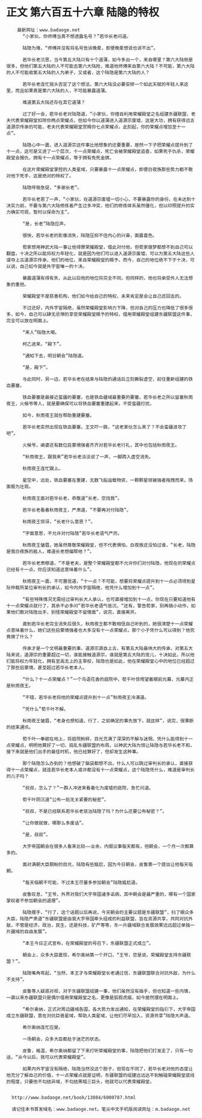 # 正文 第六百五十六章 陆隐的特权
        最新网址：www.badaoge.net
          “小家伙，你师傅当真不想透露名号？”若华长老问道。
      
          陆隐为难，“师傅并没有将名号告诉晚辈，即便晚辈想说也说不出”。
      
          若华长老沉思，当今第五大陆只有十个道蒲，如今多出一个，来自哪里？第六大陆倒是很多，但他们第五大陆的人不可能去第六大陆抢，难道他师傅来自第六大陆？不可能，第六大陆的人不可能收第五大陆的人为弟子，又或者，这个陆隐是第六大陆的人？
      
          若华长老连忙摇头否定了这个想法，第六大陆没必要安排一个如此天赋的年轻人来这里，而且如果真是第六大陆的人，不可能暴露道蒲。
      
          难道第五大陆还存在其它道蒲？
      
          过了好一会，若华长老对陆隐道，“小家伙，你擅自利用荣耀殿堂之名组建东疆联盟，老夫代表荣耀殿堂扣除你两点荣耀点，但如今你以道蒲进入道源宗废墟，这是大功，拥有获得远古道源宗传承的可能，老夫代表荣耀殿堂赏赐你七点荣耀点，此刻起，你的荣耀点增加至十一点”。
      
          陆隐心中一震，进入道源宗这件事比他想象的还要重要，居然一下子把荣耀点提升到了十一点，这可是又进了一个层次，十一点荣耀点，死亡会被荣耀殿堂追查，如果死于仇杀，荣耀殿堂会报仇，拥有十一点荣耀点，等于拥有免死金牌。
      
          在这片荣耀殿堂掌控的人类星域，只要暴露十一点荣耀点，即便白夜族那些势力都不敢对他下死手，这是绝对的特权了。
      
          陆隐呼吸急促，“多谢长老”。
      
          若华长老恩了一声，“小家伙，在道源宗废墟一切小心，不要暴露你的身份，在未达到十决实力前，不要与第六大陆修炼者产生过多冲突，他们的修炼体系虽然僵化，但以印照提升的实力确实可观，暂时以保命为主”。
      
          “是，长老”陆隐应声。
      
          很快，若华长老的影像消失，陆隐压抑不住内心的兴奋，面露喜色。
      
          荀家想用神武大陆一事让他得罪荣耀殿堂，借此对付他，但荀家做梦都想不到自己可以翻盘，十决之所以能将权力年轻化，就是因为他们可以进入道源宗废墟，可以为第五大陆这些人谋夺上古道源宗传承，他们的地位，来自荣耀殿堂的赐予，而今，自己的地位绝不下于十决，可以说，自己如今就是外宇宙唯一的十决。
      
          暴露道蒲有得有失，从此以后他的地位将完全不同，但同样的，他也将承受外人无法想象的重担。
      
          荣耀殿堂不是慈善机构，他们如今给自己的特权，未来肯定是会让自己还回去的。
      
          不过还好，内外宇宙隔绝，虽然荣耀殿堂影响力下降，但对自己的压力也降低了很多很多，如今，自己可以肆无忌惮的享受荣耀殿堂赐予的特权，借用荣耀殿堂组建东疆联盟这件事，完全可以放在明面上。
      
          “来人”陆隐大喝。
      
          柯乙进来，“殿下”。
      
          “通知下去，明日朝会”陆隐道。
      
          “是，殿下”。
      
          与此同时，另一边，若华长老在结束与陆隐的通话后立刻撕裂虚空，前往重新组建的铁血要塞。
      
          铁血要塞是最接近蛮疆的要塞，也是铁血疆域最重要的要塞，若华长老之所以留着秋雨夜王，火候爷等人，就是要确保可以将铁血要塞重建起来，不受蛮疆打扰。
      
          如今，秋雨夜王就在帮助重建要塞。
      
          若华长老突然出现在铁血要塞，王文吓一跳，“这老家伙怎么来了？不会蛮疆进攻了吧”。
      
          火候爷，阐婆还有数位启蒙境强者齐齐对若华长老行礼，其中也包括秋雨夜王。
      
          “秋雨夜王，跟我来”若华长老淡淡说了一声，一脚跨入虚空消失。
      
          秋雨夜王连忙跟上。
      
          星空中，远处，铁血要塞在重建，无数飞船运载物资，一颗颗星球被强者拖拽而来，场面极为壮观。
      
          秋雨夜王面对若华长老，恭敬道“长老，您找我”。
      
          若华长老看着秋雨夜王，严肃道，“不要再对付陆隐”。
      
          秋雨夜王惊讶，“长老什么意思？”。
      
          “字面意思，不允许对付陆隐”若华长老语气严厉。
      
          秋雨夜王皱眉，她虽然尊敬荣耀殿堂，但不代表惧怕，白夜族还没怕过谁，“长老，陆隐是我白夜族的敌人，难道长老想偏帮他？”。
      
          若华长老肃穆道，“不是老夫，是整个荣耀殿堂都不允许你们对付陆隐，他现在的荣耀点已经有十一点，你应该知道这意味着什么”。
      
          秋雨夜王一震，不可置信道，“十一点？不可能，想要将荣耀点提升到十一点必须得到星际仲裁所某位审判长的承认，如今内外宇宙隔绝，他凭什么增加到十一点”。
      
          “有些特殊情况无需经过审判长大人承认，也可直接增加到十一点，你现在只要知道他有十一点荣耀点就行了，其余不必多问”若华长老语气低沉，“还有，警告荀家，别再搞小动作，如果他们敢对陆隐出手，别怪荣耀殿堂不留情面”，说完，直接离开。
      
          直到若华长老完全消失后很久，秋雨夜王都不敢相信自己听到的，她很清楚十一点荣耀点意味着什么，她们这些启蒙境强者也大多没有十一点荣耀点，那个小子凭什么可以得到？他究竟做了什么？
      
          传承才是一个文明最重要的事，道源宗源自上古，有第五大陆最伟大的传承，对第五大陆来说，道源宗的重要超过一切，谁能接触道源宗，谁就是第五大陆的宠儿，十决如此，所以他们能将权力年轻化，拥有至高无上的主宰权，陆隐也是如此，他在荣耀殿堂心中的地位已经超过了那些启蒙境，甚至超过若华长老本人。
      
          “什么？十一点荣耀点？”一个鸟语花香的庭院中，荀千叶惊愕望着眼前光幕，光幕内正是秋雨夜王。
      
          “不错，若华长老将他的荣耀点提升到十一点”秋雨夜王冷漠道。
      
          “凭什么”荀千叶不解。
      
          秋雨夜王皱眉，“老身也想知道，行了，之前确定的事先放下，就这样”，说完，很果断的结束通讯。
      
          荀千叶一拳砸在地上，将庭院粉碎，目光充满了深深的不解与迷惘，凭什么能得到十一点荣耀点，明明他算好了一切，捣乱东疆联盟的布局，以神武大陆为饵让陆隐与若华长老不和，接下来就是他们出手的最佳时机，他已经算好了，但却发生这种事。
      
          那个陆隐怎么办到的？他想破了脑袋都想不出，什么人可以跳过审判长的承认，直接获得十一点荣耀点，就连若华长老本人或许都没有十一点荣耀点，这个陆隐凭什么，难道是审判长的儿子吗？
      
          “叔叔，怎么了？”一群人冲进来看着化为废墟的庭院，急忙问道。
      
          荀千叶阴沉道“公布一批无关紧要的秘密”。
      
          “叔叔，不是已经联系若华长老惩治陆隐了吗？为什么还要公布秘密？”。
      
          “让你做就做，哪那么多废话”。
      
          “是，叔叔”。
      
          大宇帝国朝会在很多人看来比较——业余，内阁议事每天都有，但朝会，一个月一次都算多的。
      
          面对满朝大臣期盼的目光，陆隐有些尴尬，因为今日朝会，皮鲁第一个提出让他每天临朝。
      
          “每天临朝不可能，不过本王尽量多参加朝会”陆隐尴尬道。
      
          皮鲁叹息，“王爷，外界对我们大宇帝国诸多诟病，其中朝会是最严重的，哪有一个国家掌权者不参加朝会的道理”。
      
          陆隐摆手，“行了，这个话题以后再说，今天朝会的主要议题是东疆联盟”，扫了眼众多大臣，陆隐严肃道“东疆联盟是由我大宇帝国牵头组成的利益联盟，旨在资源共享，共同对抗外敌，不管是经济，政治，民生，还是科技，矿产等等，东一片疆域联合发展效果远远超过单独一片疆域的自由发展”。
      
          “本王今日正式宣布，在荣耀殿堂的号召下，东疆联盟正式成立”。
      
          朝会上，众多大臣震惊，希尔奥纳第一个开口，“王爷，您是说，荣耀殿堂支持东疆联盟？”。
      
          陆隐嘴角弯起，“当然，本王才与荣耀殿堂长老通过信，东疆联盟联合对抗外敌，为什么不支持”。
      
          皮鲁等人疑惑对视，对于东疆联盟组建一事，他们虽然没有插手，但也知道一些内情，一直以来东疆联盟只是偶尔借用荣耀殿堂之名，更像是狐假虎威，如今居然摆在明面上。
      
          “希尔奥纳，正式对周边疆域各国，各大势力发出通知，在荣耀殿堂的指引下，大宇帝国成立东疆联盟，意在对抗巨兽星域，帮助人类星域，让他们尽早加入，资源共享”陆隐大声道。
      
          希尔奥纳连忙应是。
      
          一场朝会，众多大臣都处于迷茫的状态。
      
          皮鲁，格温，希尔奥纳都留了下来打听荣耀殿堂的事，陆隐把他们打发走了，只有一句话，“从今以后，我可以代表荣耀殿堂”。
      
          如果内外宇宙没有隔绝，陆隐当然没这个胆子，但现在不同了，若华长老对他的态度让他充分了解自己的价值，十一点荣耀点就是证明，东疆联盟的组建远远达不到触碰荣耀殿堂底线的程度，只要他不勾结异域，不勾结黑暗三巨头，他就可以代表荣耀殿堂。
      
      
      http://www.badaoge.net/book/13084/6000787.html
      
      请记住本书首发域名：www.badaoge.net。笔尖中文手机版阅读网址：m.badaoge.net